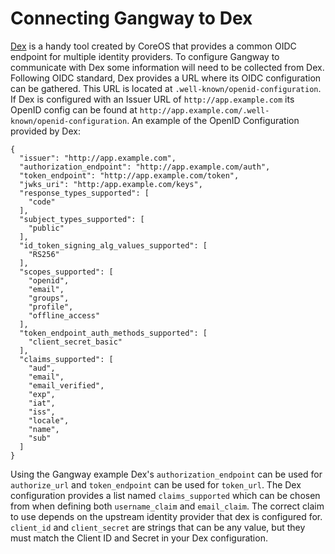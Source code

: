 # Connecting Gangway to Dex

[Dex](https://github.com/coreos/dex) is a handy tool created by CoreOS that provides a common OIDC endpoint for multiple identity providers.
To configure Gangway to communicate with Dex some information will need to be collected from Dex.
Following OIDC standard, Dex provides a URL where its OIDC configuration can be gathered.
This URL is located at `.well-known/openid-configuration`.
If Dex is configured with an Issuer URL of `http://app.example.com` its OpenID config can be found at `http://app.example.com/.well-known/openid-configuration`.
An example of the OpenID Configuration provided by Dex:

 ```
 {
   "issuer": "http://app.example.com",
   "authorization_endpoint": "http://app.example.com/auth",
   "token_endpoint": "http://app.example.com/token",
   "jwks_uri": "http:/app.example.com/keys",
   "response_types_supported": [
     "code"
   ],
   "subject_types_supported": [
     "public"
   ],
   "id_token_signing_alg_values_supported": [
     "RS256"
   ],
   "scopes_supported": [
     "openid",
     "email",
     "groups",
     "profile",
     "offline_access"
   ],
   "token_endpoint_auth_methods_supported": [
     "client_secret_basic"
   ],
   "claims_supported": [
     "aud",
     "email",
     "email_verified",
     "exp",
     "iat",
     "iss",
     "locale",
     "name",
     "sub"
   ]
 }
 ```

 Using the Gangway example Dex's `authorization_endpoint` can be used for `authorize_url` and `token_endpoint` can be used for `token_url`.
 The Dex configuration provides a list named `claims_supported` which can be chosen from when defining both `username_claim` and `email_claim`.
 The correct claim to use depends on the upstream identity provider that dex is configured for.
 `client_id` and `client_secret` are strings that can be any value, but they must match the Client ID and Secret in your Dex configuration.
